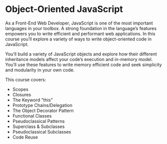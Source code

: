# Object-Oriented JavaScript

As a Front-End Web Developer, JavaScript is one of the most important languages in your toolbox. A strong foundation in the language’s features empowers you to write efficient and performant web applications. In this course you’ll explore a variety of ways to write object-oriented code in JavaScript.

You’ll build a variety of JavaScript objects and explore how their different inheritance models affect your code’s execution and in-memory model. You’ll use these features to write memory efficient code and seek simplicity and modularity in your own code.

This course covers:

- Scopes
- Closures
- The Keyword "this"
- Prototype Chains/Delegation
- The Object Decorator Pattern
- Functional Classes
- Pseudoclassical Patterns
- Superclass & Subclasses
- Pseudoclassical Subclasses
- Code Reuse
